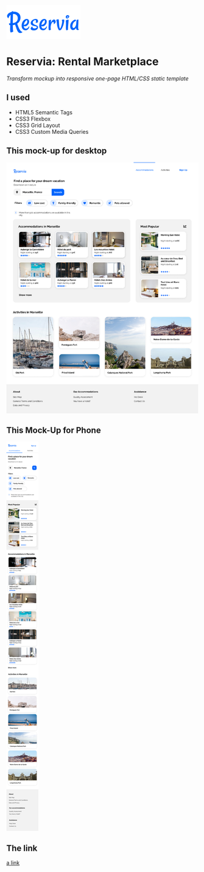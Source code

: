 ![reservia Logo](/img/Reservia.svg)

# Reservia: Rental Marketplace
*Transform mockup into responsive one-page HTML/CSS static template*

## I used
- HTML5 Semantic Tags
- CSS3 Flexbox
- CSS3 Grid Layout
- CSS3 Custom Media Queries

## This mock-up for desktop
![desktop](/img/Desktop.png)

## This Mock-Up for Phone
![phone](/img/iPhone.png)

## The link
[a link](isfiaya.github.io/reservia/)